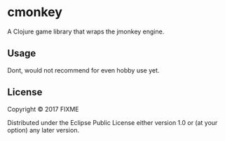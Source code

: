 # cmonkey

A Clojure game library that wraps the jmonkey engine.

## Usage

Dont, would not recommend for even hobby use yet.

## License

Copyright © 2017 FIXME

Distributed under the Eclipse Public License either version 1.0 or (at
your option) any later version.
